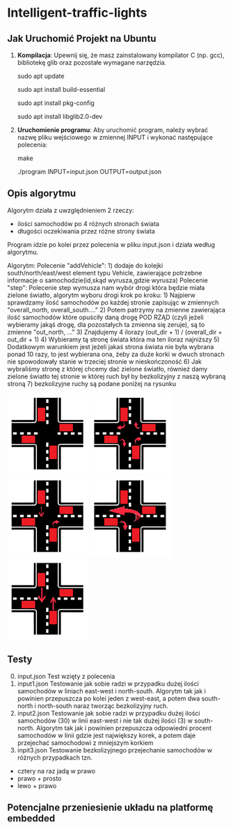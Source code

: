 # Intelligent-traffic-lights

## Jak Uruchomić Projekt na Ubuntu
1. **Kompilacja**: Upewnij się, że masz zainstalowany kompilator C (np. gcc), bibliotekę glib oraz pozostałe wymagane narzędzia.

   sudo apt update
   
   sudo apt install build-essential
   
   sudo apt install pkg-config
   
   sudo apt install libglib2.0-dev
   
3. **Uruchomienie programu**: Aby uruchomić program, należy wybrać nazwę pliku wejściowego w zmiennej INPUT i wykonać następujące polecenia:
   
   make
   
   ./program INPUT=input.json OUTPUT=output.json
   
## Opis algorytmu

Algorytm działa z uwzględnieniem 2 rzeczy:
- ilości samochodów po 4 różnych stronach świata
- długości oczekiwania przez różne strony świata

Program idzie po kolei przez polecenia w pliku input.json i działa według algorytmu.

Algorytm:
   Polecenie "addVehicle":
      1) dodaje do kolejki south/north/east/west element typu Vehicle, zawierające potrzebne informacje o samochodzie(id,skąd wyrusza,gdzie wyrusza)
   Polecenie "step":
   Polecenie step wymusza nam wybór drogi która będzie miała zielone światło, algorytm wyboru drogi krok po kroku:
      1) Najpierw sprawdzamy ilość samochodów po każdej stronie zapisując w zmiennych "overall_north, overall_south...."
      2) Potem patrzymy na zmienne zawierająca ilość samochodów które opuściły daną drogę POD RZĄD (czyli jeżeli wybieramy jakąś drogę, dla pozostałych ta zmienna się zeruje), są to zmienne "out_north, ..."
      3) Znajdujemy 4 ilorazy (out_dir + 1) / (overall_dir + out_dir + 1)
      4) Wybieramy tą stronę świata która ma ten iloraz najniższy
      5) Dodatkowym warunkiem jest jeżeli jakaś strona świata nie była wybrana ponad 10 razy, to jest wybierana ona, żeby za duże korki w dwuch stronach nie spowodowały stanie w trzeciej stronie w nieskończoność
      6) Jak wybraliśmy stronę z której chcemy dać zielone światło, również damy zielone światło tej stronie w której ruch był by bezkolizyjny z naszą wybraną stroną
      7) bezkolizyjne ruchy są podane poniżej na rysunku

![Skrzyżowanie](img/still.png)
![Wszystkie strony mogą skręcić w prawo](img/rightAll.png)
![Jedna strona skręca w prawo podczas gdy przeciwna jedzie do przodu](img/rightStraight.png)
![Jedna strona skręca w lewo, gdy ta lewa skręca na prawo](img/left.png)
![Przeciwne strony mogą jechać bezkolizyjnie](img/straight.png)

## Testy
0) input.json
Test wzięty z polecenia
2) input1.json
Testowanie jak sobie radzi w przypadku dużej ilości samochodów w liniach east-west i north-south.
Algorytm tak jak i powinien przepuszcza po kolei jeden z west-east, a potem dwa south-north i north-south naraz tworząc bezkolizyjny ruch.
3) input2.json
Testowanie jak sobie radzi w przypadku dużej ilości samochodów (30) w linii east-west i nie tak dużej ilości (3) w south-north.
Algorytm tak jak i powinien przepuszcza odpowiedni procent samochodów w linii gdzie jest największy korek, a potem daje przejechać samochodowi z mniejszym korkiem
4) inpit3.json
Testowanie bezkolizyjnego przejechanie samochodów w różnych przypadkach tzn.
- cztery na raz jadą w prawo
- prawo + prosto
- lewo + prawo

## Potencjalne przeniesienie układu na platformę embedded
